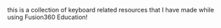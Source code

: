 this is a collection of keyboard related resources that I have made while using Fusion360 Education!
